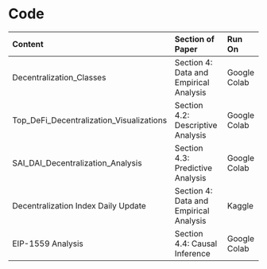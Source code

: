 # Code



| **Content** |**Section of Paper**|  **Run On** |
|:---------|:--------------------------| :--------------------------| 
| Decentralization_Classes| Section 4: Data and Empirical Analysis  | Google Colab   |  
|   Top_DeFi_Decentralization_Visualizations | Section 4.2: Descriptive Analysis| Google Colab|  
|SAI_DAI_Decentralization_Analysis | Section 4.3: Predictive Analysis |Google Colab |
|Decentralization Index Daily Update| Section 4: Data and Empirical Analysis | Kaggle |
| EIP-1559 Analysis|  Section 4.4: Causal Inference |Google Colab|


